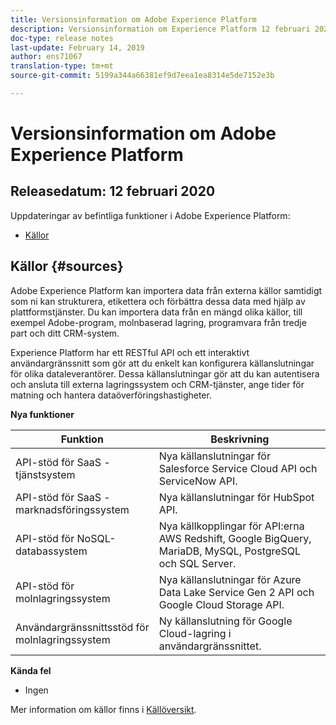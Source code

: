 ```yaml
---
title: Versionsinformation om Adobe Experience Platform
description: Versionsinformation om Experience Platform 12 februari 2020
doc-type: release notes
last-update: February 14, 2019
author: ens71067
translation-type: tm+mt
source-git-commit: 5199a344a66381ef9d7eea1ea8314e5de7152e3b

---
```



# Versionsinformation om Adobe Experience Platform

## Releasedatum: 12 februari 2020

Uppdateringar av befintliga funktioner i Adobe Experience Platform:

* [Källor](#sources)

## Källor {#sources}

Adobe Experience Platform kan importera data från externa källor samtidigt som ni kan strukturera, etikettera och förbättra dessa data med hjälp av plattformstjänster. Du kan importera data från en mängd olika källor, till exempel Adobe-program, molnbaserad lagring, programvara från tredje part och ditt CRM-system.

Experience Platform har ett RESTful API och ett interaktivt användargränssnitt som gör att du enkelt kan konfigurera källanslutningar för olika dataleverantörer. Dessa källanslutningar gör att du kan autentisera och ansluta till externa lagringssystem och CRM-tjänster, ange tider för matning och hantera dataöverföringshastigheter.

**Nya funktioner**

| Funktion | Beskrivning |
| ------- | ----------- |
| API-stöd för SaaS - tjänstsystem | Nya källanslutningar för Salesforce Service Cloud API och ServiceNow API. |
| API-stöd för SaaS - marknadsföringssystem | Nya källanslutningar för HubSpot API. |
| API-stöd för NoSQL-databassystem | Nya källkopplingar för API:erna AWS Redshift, Google BigQuery, MariaDB, MySQL, PostgreSQL och SQL Server. |
| API-stöd för molnlagringssystem | Nya källanslutningar för Azure Data Lake Service Gen 2 API och Google Cloud Storage API. |
| Användargränssnittsstöd för molnlagringssystem | Ny källanslutning för Google Cloud-lagring i användargränssnittet. |

**Kända fel**

* Ingen

Mer information om källor finns i [Källöversikt](../../sources/home.md).